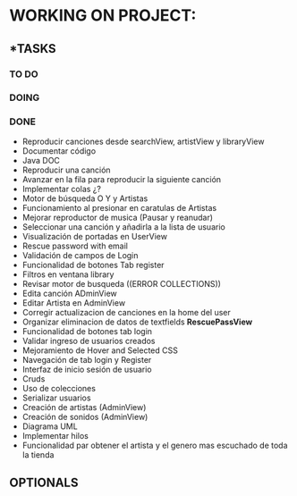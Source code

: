 # WORKING ON PROJECT: 

## ***TASKS**

### **TO DO**

### DOING

### DONE
- Reproducir canciones desde searchView, artistView y libraryView
- Documentar código
- Java DOC
- Reproducir una canción
- Avanzar en la fila para reproducir la siguiente canción
- Implementar colas ¿?
- Motor de búsqueda O Y y Artistas
- Funcionamiento al presionar en caratulas de Artistas
- Mejorar reproductor de musica (Pausar y reanudar)
- Seleccionar una canción y añadirla a la lista de usuario
- Visualización de portadas en UserView
- Rescue password with email
- Validación de campos de Login
- Funcionalidad de botones Tab register
- Filtros en ventana library
- Revisar motor de busqueda ((ERROR COLLECTIONS))
- Edita canción ADminView
- Editar Artista en AdminView
- Corregir actualizacion de canciones en la home del user
- Organizar eliminacion de datos de textfields **RescuePassView**
- Funcionalidad de botones tab login
- Validar ingreso de usuarios creados
- Mejoramiento de Hover and Selected CSS
- Navegación de tab login y Register 
- Interfaz de inicio sesión de usuario
- Cruds
- Uso de colecciones
- Serializar usuarios
- Creación de artistas (AdminView)
- Creación de sonidos (AdminView)
- Diagrama UML
- Implementar hilos
- Funcionalidad par obtener el artista y el genero mas escuchado de toda la tienda

## OPTIONALS


